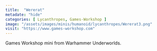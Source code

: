 ```yaml
---
title:  "Wererat"
metadate: "hide"
categories: [ Lycanthropes, Games-Workshop ]
image: "/assets/images/minis/humanoid/lycanthropes/Wererat3.png"
visit: "https://www.games-workshop.com"
---
```

Games Workshop mini from Warhammer Underworlds. 
